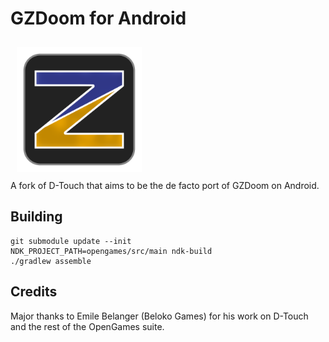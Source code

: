 # GZDoom for Android
<img src="icon.png" width="200" hspace="10" vspace="10"></br>
A fork of D-Touch that aims to be the de facto port of GZDoom on Android.

## Building
    git submodule update --init
    NDK_PROJECT_PATH=opengames/src/main ndk-build
    ./gradlew assemble

## Credits
Major thanks to Emile Belanger (Beloko Games) for his work on D-Touch and the rest of the OpenGames suite.

